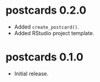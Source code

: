 # postcards 0.2.0

* Added `create_postcard()`.
* Added RStudio project template.

# postcards 0.1.0

* Initial release.
